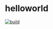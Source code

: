 # helloworld

[![build](https://circleci.com/gh/molleen/helloworld.svg?style=shield)](https://circleci.com/gh/molleen/helloworld)
